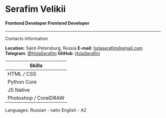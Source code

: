 # Serafim Velikii 
#### Frontend Developer Frontend Developer
------------
Contacts information

**Location**: Saint-Petersburg, Russia
**E-mail**: [holaserafim@gmail.com][3]
**Telegram**: [@HolaSerafim][2]
**GitHub**: [HolaSerafim][1]




| Skills  | 
| ------- |
| HTML / CSS |
| Python Core | 
| JS Native | 
| Photoshop / CorelDRAW | 


Languages:
Russian - nativ
English - A2

[1]: https://github.com/HolaSerafim "HolaSerafim"
[2]: https://t.me/HolaSerafim "Telegram"
[3]: mailto:holaserafim@gmail.com "mail"
